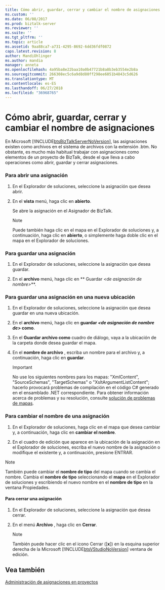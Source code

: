 ```yaml
---
title: Cómo abrir, guardar, cerrar y cambiar el nombre de asignaciones | Microsoft Docs
ms.custom: ''
ms.date: 06/08/2017
ms.prod: biztalk-server
ms.reviewer: ''
ms.suite: ''
ms.tgt_pltfrm: ''
ms.topic: article
ms.assetid: 9aa88ca7-a731-4295-8692-6dd36fdf0872
caps.latest.revision: 8
author: MandiOhlinger
ms.author: mandia
manager: anneta
ms.openlocfilehash: 4a95ba8e22baa10a0b47721b8a8b3eb3554e2b8a
ms.sourcegitcommit: 266308ec5c6a9d8d80ff298ee6051b4843c5d626
ms.translationtype: MT
ms.contentlocale: es-ES
ms.lasthandoff: 06/27/2018
ms.locfileid: "36968765"
---
```

# <a name="how-to-open-save-close-and-rename-maps"></a>Cómo abrir, guardar, cerrar y cambiar el nombre de asignaciones
En Microsoft [!INCLUDE[btsBizTalkServerNoVersion](../includes/btsbiztalkservernoversion-md.md)], las asignaciones existen como archivos en el sistema de archivos con la extensión .btm. No obstante, es mucho más habitual trabajar con asignaciones como elementos de un proyecto de BizTalk, desde el que lleva a cabo operaciones como abrir, guardar y cerrar asignaciones.  
  
### <a name="to-open-a-map"></a>Para abrir una asignación  
  
1.  En el Explorador de soluciones, seleccione la asignación que desea abrir.  
  
2.  En el **vista** menú, haga clic en **abierto**.  
  
     Se abre la asignación en el Asignador de BizTalk.  
  
    > [!NOTE]
    >  Puede también haga clic en el mapa en el Explorador de soluciones y, a continuación, haga clic en **abierto**, o simplemente haga doble clic en el mapa en el Explorador de soluciones.  
  
### <a name="to-save-a-map"></a>Para guardar una asignación  
  
1. En el Explorador de soluciones, seleccione la asignación que desea guardar.  
  
2. En el **archivo** menú, haga clic en ** Guardar *\<de asignación de nombre\>***.  
  
### <a name="to-save-a-map-to-a-new-location"></a>Para guardar una asignación en una nueva ubicación  
  
1.  En el Explorador de soluciones, seleccione la asignación que desea guardar en una nueva ubicación.  
  
2.  En el **archivo** menú, haga clic en **guardar *\<de asignación de nombre de\>* como**.  
  
3.  En el **Guardar archivo como** cuadro de diálogo, vaya a la ubicación de la carpeta donde desea guardar el mapa.  
  
4.  En el **nombre de archivo** , escriba un nombre para el archivo y, a continuación, haga clic en **guardar**.  
  
    > [!IMPORTANT]
    >  No use los siguientes nombres para los mapas: "XmlContent", "SourceSchemas", "TargetSchemas" o "XsltArgumentListContent"; hacerlo provocará problemas de compilación en el código C# generado en el ensamblado .NET correspondiente. Para obtener información acerca de problemas y su resolución, consulte [solución de problemas de mapas](../core/troubleshooting-maps.md).  
  
### <a name="to-rename-a-map"></a>Para cambiar el nombre de una asignación  
  
1.  En el Explorador de soluciones, haga clic en el mapa que desea cambiar y, a continuación, haga clic en **cambiar el nombre**.  
  
2.  En el cuadro de edición que aparece en la ubicación de la asignación en el Explorador de soluciones, escriba el nuevo nombre de la asignación o modifique el existente y, a continuación, presione ENTRAR.  
  
> [!NOTE]
>  También puede cambiar el **nombre de tipo** del mapa cuando se cambia el nombre. Cambia el **nombre de tipo** seleccionando el **mapa** en el Explorador de soluciones y escribiendo el nuevo nombre en el **nombre de tipo** en la ventana Propiedades.  
  
#### <a name="to-close-a-map"></a>Para cerrar una asignación  
  
1. En el Explorador de soluciones, seleccione la asignación que desea cerrar.  
  
2. En el menú **Archivo** , haga clic en **Cerrar**.  
  
   > [!NOTE]
   >  También puede hacer clic en el icono Cerrar ([**x**]) en la esquina superior derecha de la Microsoft [!INCLUDE[btsVStudioNoVersion](../includes/btsvstudionoversion-md.md)] ventana de edición.  
  
## <a name="see-also"></a>Vea también  
 [Administración de asignaciones en proyectos](../core/managing-maps-within-projects.md)